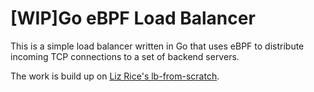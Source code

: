 # [WIP]Go eBPF Load Balancer

This is a simple load balancer written in Go that uses eBPF to distribute incoming TCP connections to a set of backend servers. 

The work is build up on [Liz Rice's lb-from-scratch](https://github.com/lizrice/lb-from-scratch). 
